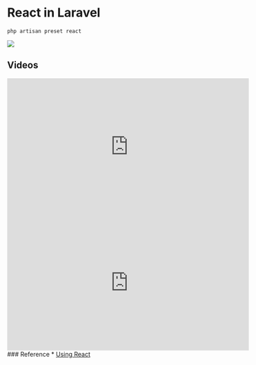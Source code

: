 # React in Laravel
```
php artisan preset react
```
<img src='imgs/Fig010_install_react_for_laravel.png' />


## Videos
<iframe width="560" height="315" src="https://www.youtube.com/embed/1RPTCjnv7X8" frameborder="0" allow="accelerometer; autoplay; encrypted-media; gyroscope; picture-in-picture" allowfullscreen></iframe>

<iframe width="560" height="315" src="https://www.youtube.com/embed/Dyl1wG_Wf7o" frameborder="0" allow="accelerometer; autoplay; encrypted-media; gyroscope; picture-in-picture" allowfullscreen></iframe>
### Reference 
* <a href='https://laravel.com/docs/5.8/frontend#using-react'>Using React</a>